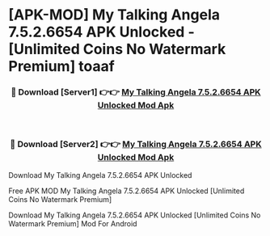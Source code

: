 # [APK-MOD] My Talking Angela 7.5.2.6654 APK Unlocked - [Unlimited Coins No Watermark Premium] toaaf



<div align="center">
<h3>🔴 Download [Server1] 👉👉 <a href="https://momento.my/?title=My_Talking_Angela_7.5.2.6654_APK_Unlocked">My Talking Angela 7.5.2.6654 APK Unlocked Mod Apk</a></h3><br>

<h3>🔴 Download [Server2] 👉👉 <a href="https://momento.my/?title=My_Talking_Angela_7.5.2.6654_APK_Unlocked">My Talking Angela 7.5.2.6654 APK Unlocked Mod Apk</a></h3>
</div>



Download My Talking Angela 7.5.2.6654 APK Unlocked 

Free APK MOD My Talking Angela 7.5.2.6654 APK Unlocked [Unlimited Coins No Watermark Premium]

Download My Talking Angela 7.5.2.6654 APK Unlocked [Unlimited Coins No Watermark Premium] Mod For Android
